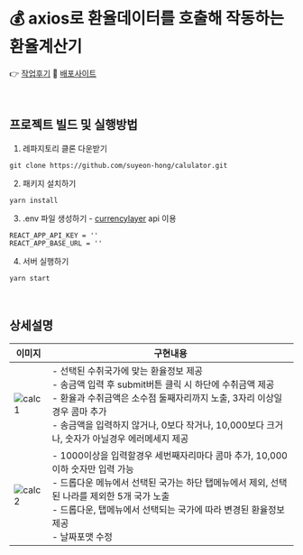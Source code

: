 # 💰 axios로 환율데이터를 호출해 작동하는 환율계산기

👉 [작업후기](https://velog.io/@suyeon-hong/%EB%A6%AC%EC%95%A1%ED%8A%B8-%ED%99%98%EC%9C%A8%EA%B3%84%EC%82%B0%EA%B8%B0-%EC%9E%91%EC%97%85-%ED%9B%84%EA%B8%B0)
🚀 [배포사이트](http://bellahong.s3-website.ap-northeast-2.amazonaws.com/)

<br>

## 프로젝트 빌드 및 실행방법

1. 레파지토리 클론 다운받기

```
git clone https://github.com/suyeon-hong/calulator.git
```

2. 패키지 설치하기

```
yarn install
```

3. .env 파일 생성하기 - [currencylayer](https://currencylayer.com/) api 이용

```
REACT_APP_API_KEY = ''
REACT_APP_BASE_URL = ''
```

4. 서버 실행하기

```
yarn start
```

<br>

## 상세설명

| 이미지                                                                                                          | 구현내용                                                                                                                                                                                                                                                                             |
| --------------------------------------------------------------------------------------------------------------- | ------------------------------------------------------------------------------------------------------------------------------------------------------------------------------------------------------------------------------------------------------------------------------------ |
| ![calc1](https://user-images.githubusercontent.com/78653426/156519013-b8ace8d4-aa83-4430-b3ce-ed5f6007daf2.gif) | - 선택된 수취국가에 맞는 환율정보 제공 <br> - 송금액 입력 후 submit버튼 클릭 시 하단에 수취금액 제공 <br> - 환율과 수취금액은 소수점 둘째자리까지 노출, 3자리 이상일경우 콤마 추가 <br> - 송금액을 입력하지 않거나, 0보다 작거나, 10,000보다 크거나, 숫자가 아닐경우 에러메세지 제공 |
| ![calc2](https://user-images.githubusercontent.com/78653426/156519019-04197cf0-146c-4537-9159-c0138fe11448.gif) | - 1000이상을 입력할경우 세번째자리마다 콤마 추가, 10,000이하 숫자만 입력 가능 <br> - 드롭다운 메뉴에서 선택된 국가는 하단 탭메뉴에서 제외, 선택된 나라를 제외한 5개 국가 노출 <br> - 드롭다운, 탭메뉴에서 선택되는 국가에 따라 변경된 환율정보 제공 <br> - 날짜포맷 수정             |
